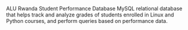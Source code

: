 ALU Rwanda Student Performance Database
MySQL relational database that helps track and analyze grades of students enrolled in Linux and Python courses, and perform queries based on performance data.
